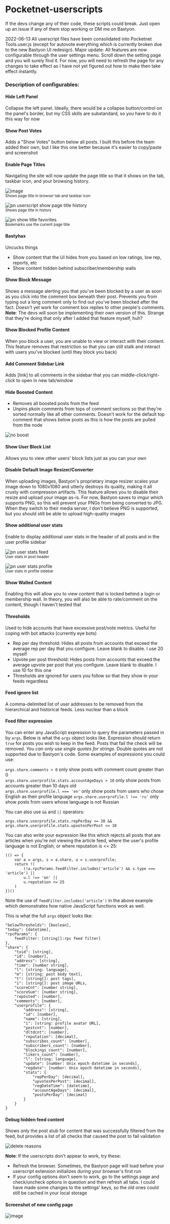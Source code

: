 # Pocketnet-userscripts
If the devs change any of their code, these scripts could break. Just open up an issue if any of them stop working or DM me on Bastyon.

2022-06-13
All userscript files have been consolidated into Pocketnet Tools.user.js (except for autovote everything which is currently broken due to the new Bastyon UI redesign). Major update: All features are now configurable through the user settings menu. Scroll down the setting page and you will surely find it. For now, you will need to refresh the page for any changes to take effect as I have not yet figured out how to make then take effect instantly.

### Description of configurables:

#### Hide Left Panel
Collapse the left panel. Ideally, there would be a collapse button/control on the panel's border, but my CSS skills are substandard, so you have to do it this way for now
#### Show Post Votes 
Adds a "Show Votes" button below all posts. I built this before the team added their own, but I like this one better because it's easier to copy/paste and screenshot
#### Enable Page Titles
Navigating the site will now update the page title so that it shows on the tab, taskbar icon, and your browsing history.

![image](https://user-images.githubusercontent.com/89675012/175362178-eaa44220-7038-420d-8b84-f2283c4c71e4.png)  
<sup>Shows page title in browser tab and taskbar icon</sup>

![pn userscript show page title history](https://user-images.githubusercontent.com/89675012/175362212-d9d8104f-e594-49de-9e23-66e780f8df67.PNG)  
<sup>Shows page title in history</sup>

![pn show title favorites](https://user-images.githubusercontent.com/89675012/175777570-ef99ed10-7d26-4953-9b19-50b3314b2a62.png)  
<sup>Bookmarks use the current page title</sup>

#### Bastyhax
Uncucks things
  - Show content that the UI hides from you based on low ratings, low rep, reports, etc
  - Show content hidden behind subscriber/membership walls
#### Show Block Message 
Shows a message alerting you that you've been blocked by a user as soon as you click into the comment box beneath their post. Prevents you from typing out a long comment only to find out you've been blocked after the fact. Doesn't yet work for comment box replies to other people's comments. **Note**: The devs will soon be implementing their own version of this. Strange that they're doing that only after I added that feature myself, huh?
#### Show Blocked Profile Content
When you block a user, you are unable to view or interact with their content. This feature removes that restriction so that you can still stalk and interact with users you've blocked (until they block you back)
#### Add Comment Sidebar Link
Adds [link] to all comments in the sidebar that you can middle-click/right-click to open in new tab/window
#### Hide Boosted Content
  - Removes all boosted posts from the feed
  - Unpins pkoin comments from tops of comment sections so that they're sorted normally like all other comments. Doesn't work for the default top comment that shows below posts as this is how the posts are pulled from the node

![no boost](https://user-images.githubusercontent.com/89675012/177214035-1a743547-ef84-4f07-99ab-6b146eab553e.png)

#### Show User Block List
Allows you to view other users' block lists just as you can your own
#### Disable Default Image Resizer/Converter
When uploading images, Bastyon's proprietary image resizer scales your image down to 1080x1080 and utterly destroys its quality, making it all crusty with compression artifacts. This feature allows you to disable their resize and upload your image as-is. For now, Bastyon saves to imgur which supports PNG, so this will prevent your PNGs from being converted to JPG. When they switch to their media server, I don't believe PNG is supported, but you should still be able to upload high-quality images
#### Show additional user stats
Enable to display additional user stats in the header of all posts and  in the user profile sidebar

![pn user stats feed](https://user-images.githubusercontent.com/89675012/177215012-fc8a8199-b5e9-45cf-b822-46b3c273f071.PNG)  
<sup>User stats in post header</sup>

![pn user stats profile](https://user-images.githubusercontent.com/89675012/177215013-fd8bcf1a-8f7e-4789-9c0e-8da976b1c03e.PNG)  
<sup>User stats in profile sidebar</sup>

#### Show Walled Content
Enabling this will allow you to view content that is locked behind a login or membership wall. In theory, you will also be able to rate/comment on the content, though I haven't tested that
#### Thresholds 
Used to hide accounts that have excessive post/vote metrics. Useful for coping with bot attacks (currently eye bots)
  - Rep per day threshold: Hides all posts from accounts that exceed the average rep per day that you configure. Leave blank to disable. I use 20 myself
  - Upvote per post threshold: Hides posts from accounts that exceed the average upvote per post that you configure. Leave blank to disable. I use 10 for this one
  - Thresholds are ignored for users you follow so that they show in your feeds regardless
#### Feed ignore list
A comma-delimited list of user addresses to be removed from the hierarchical and historical feeds. Less nuclear than a block
#### Feed filter expression
You can enter any JavaScript expression to query the parameters passed in by `args`. Below is what the `args` object looks like. Expression should return `true` for posts you wish to keep in the feed. Posts that fail the check will be removed. _You can only use single quotes for strings_. Double quotes are not supported due to Bastyon's code. Some examples of expressions you could use:

`args.share.comments > 0` only show posts with comment count greater than 0  
`args.share.userprofile.stats.accountAgeDays > 10` only show posts from accounts greater than 10 days old  
`args.share.userprofile.l === 'en'` only show posts from users who chose English as their profile language
`args.share.userprofile.l !== 'ru'` only show posts from users whose language is not Russian

You can also use `&&` and `||` operators:

`args.share.userprofile.stats.repPerDay <= 20 && args.share.userprofile.stats.upvotesPerPost <= 10`

You can also write your expression like this which rejects all posts that are articles when you're not viewing the article feed, where the user's profile language is not English, or where reputation is <= 25:

```
(() => {
	var a = args, s = a.share, u = s.userprofile;
	return !(
		(!a.rpcParams.feedFilter.includes('article') && s.type === 'article') ||
		u.l !== 'en' ||
		u.reputation <= 25
	)
})()
```

Note the use of `feedFilter.includes('article')` in the above example which demonstrates how native JavaScript functions work as well.

This is what the full `args` object looks like:

```
"belowThresholds": [boolean],
"today": [datetime],
"rpcParams": {
	feedFilter: [string[]:rpc feed filter]
},
"share": {
	"txid": [string],
	"id": [number],
	"address": [string],
	"time": [number string],
	"l": [string: language],
	"m": [string: post body text],
	"t": [string[]: post tags],
	"i": [string[]: post image URLs,
	"scoreCnt": [number string],
	"scoreSum": [number string],
	"reposted": [number],
	"comments": [number],
	"userprofile": {
		"address": [string],
		"id": [number],
		"name": [string],
		"i": [string: profile avatar URL],
		"postcnt": [number],
		"dltdcnt": [number],
		"reputation": [decimal],
		"subscribes_count": [number],
		"subscribers_count": [number],
		"blockings_count": [number],
		"likers_count": [number],
		"l": [string: language],
		"update": [number: Unix epoch datetime in seconds],
		"regdate": [number: Unix epoch datetime in seconds],
		"stats": {
			"repPerDay": [decimal],
			"upvotesPerPost": [decimal],
			"regDateTime": [datetime],
			"accountAgeDays": [decimal],
			"postsPerDay": [decimal]
		}
	}
}
```
#### Debug hidden feed content
Shows only the post stub for content that was successfully filtered from the feed, but provides a list of all checks that caused the post to fail validation

![delete reasons](https://user-images.githubusercontent.com/89675012/175860649-7838253a-ccd1-400c-9205-d4489a25a849.png)

**Note**: If the userscripts don't appear to work, try these:

- Refresh the browser. Sometimes, the Bastyon page will load before your userscript extension initializes during your browser's first run
- If your config options don't seem to work, go to the settings page and check/uncheck options in question and then refresh all tabs. I could have made some changes to the settings' keys, so the old ones could still be cached in your local storage

#### Screenshot of new config page

![image](https://github.com/dorkerdev/Pocketnet-userscripts/blob/main/Pocketnet%20Tools%20settings%20screenshot.PNG)
